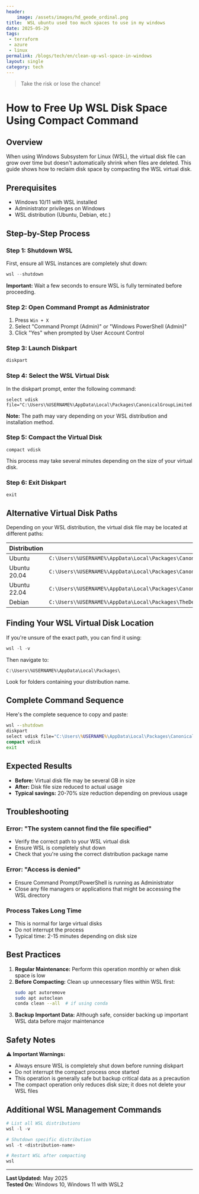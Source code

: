 ```yaml
---
header:
    image: /assets/images/hd_geode_ordinal.png
title:  WSL ubuntu used too much spaces to use in my windows
date: 2025-05-29
tags:
 - terraform
 - azure
 - linux
permalink: /blogs/tech/en/clean-up-wsl-space-in-windows
layout: single
category: tech
---
```


> Take the risk or lose the chance!

# How to Free Up WSL Disk Space Using Compact Command

## Overview
When using Windows Subsystem for Linux (WSL), the virtual disk file can grow over time but doesn't automatically shrink when files are deleted. This guide shows how to reclaim disk space by compacting the WSL virtual disk.

## Prerequisites
- Windows 10/11 with WSL installed
- Administrator privileges on Windows
- WSL distribution (Ubuntu, Debian, etc.)

## Step-by-Step Process

### Step 1: Shutdown WSL
First, ensure all WSL instances are completely shut down:

```powershell
wsl --shutdown
```

**Important:** Wait a few seconds to ensure WSL is fully terminated before proceeding.

### Step 2: Open Command Prompt as Administrator
1. Press `Win + X`
2. Select "Command Prompt (Admin)" or "Windows PowerShell (Admin)"
3. Click "Yes" when prompted by User Account Control

### Step 3: Launch Diskpart
```cmd
diskpart
```

### Step 4: Select the WSL Virtual Disk
In the diskpart prompt, enter the following command:

```diskpart
select vdisk file="C:\Users\%USERNAME%\AppData\Local\Packages\CanonicalGroupLimited.UbuntuonWindows_79rhkp1fndgsc\LocalState\ext4.vhdx"
```

**Note:** The path may vary depending on your WSL distribution and installation method.

### Step 5: Compact the Virtual Disk
```diskpart
compact vdisk
```

This process may take several minutes depending on the size of your virtual disk.

### Step 6: Exit Diskpart
```diskpart
exit
```

## Alternative Virtual Disk Paths

Depending on your WSL distribution, the virtual disk file may be located at different paths:

| Distribution | Typical Path |
|--------------|--------------|
| Ubuntu | `C:\Users\%USERNAME%\AppData\Local\Packages\CanonicalGroupLimited.UbuntuonWindows_79rhkp1fndgsc\LocalState\ext4.vhdx` |
| Ubuntu 20.04 | `C:\Users\%USERNAME%\AppData\Local\Packages\CanonicalGroupLimited.Ubuntu20.04onWindows_79rhkp1fndgsc\LocalState\ext4.vhdx` |
| Ubuntu 22.04 | `C:\Users\%USERNAME%\AppData\Local\Packages\CanonicalGroupLimited.Ubuntu22.04LTS_79rhkp1fndgsc\LocalState\ext4.vhdx` |
| Debian | `C:\Users\%USERNAME%\AppData\Local\Packages\TheDebianProject.DebianGNULinux_76v4gfsz19hv4\LocalState\ext4.vhdx` |

## Finding Your WSL Virtual Disk Location

If you're unsure of the exact path, you can find it using:

```powershell
wsl -l -v
```

Then navigate to:
```
C:\Users\%USERNAME%\AppData\Local\Packages\
```

Look for folders containing your distribution name.

## Complete Command Sequence

Here's the complete sequence to copy and paste:

```cmd
wsl --shutdown
diskpart
select vdisk file="C:\Users\%USERNAME%\AppData\Local\Packages\CanonicalGroupLimited.UbuntuonWindows_79rhkp1fndgsc\LocalState\ext4.vhdx"
compact vdisk
exit
```

## Expected Results

- **Before:** Virtual disk file may be several GB in size
- **After:** Disk file size reduced to actual usage
- **Typical savings:** 20-70% size reduction depending on previous usage

## Troubleshooting

### Error: "The system cannot find the file specified"
- Verify the correct path to your WSL virtual disk
- Ensure WSL is completely shut down
- Check that you're using the correct distribution package name

### Error: "Access is denied"
- Ensure Command Prompt/PowerShell is running as Administrator
- Close any file managers or applications that might be accessing the WSL directory

### Process Takes Long Time
- This is normal for large virtual disks
- Do not interrupt the process
- Typical time: 2-15 minutes depending on disk size

## Best Practices

1. **Regular Maintenance:** Perform this operation monthly or when disk space is low
2. **Before Compacting:** Clean up unnecessary files within WSL first:
   ```bash
   sudo apt autoremove
   sudo apt autoclean
   conda clean --all  # if using conda
   ```
3. **Backup Important Data:** Although safe, consider backing up important WSL data before major maintenance

## Safety Notes

⚠️ **Important Warnings:**
- Always ensure WSL is completely shut down before running diskpart
- Do not interrupt the compact process once started
- This operation is generally safe but backup critical data as a precaution
- The compact operation only reduces disk size; it does not delete your WSL files

## Additional WSL Management Commands

```powershell
# List all WSL distributions
wsl -l -v

# Shutdown specific distribution
wsl -t <distribution-name>

# Restart WSL after compacting
wsl
```

---

**Last Updated:** May 2025  
**Tested On:** Windows 10, Windows 11 with WSL2
